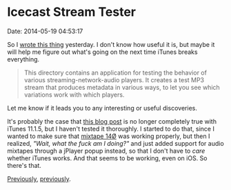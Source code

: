 Icecast Stream Tester
=====================

Date: 2014-05-19 04:53:17

So I [wrote this
thing](http://www.dnalounge.com/backstage/src/archiver/streamtest/)
yesterday. I don\'t know how useful it is, but maybe it will help me
figure out what\'s going on the next time iTunes breaks everything.

> This directory contains an application for testing the behavior of
> various streaming-network-audio players. It creates a test MP3 stream
> that produces metadata in various ways, to let you see which
> variations work with which players.

Let me know if it leads you to any interesting or useful discoveries.

It\'s probably the case that [this blog
post](http://www.jwz.org/blog/2013/01/itunes-and-streaming/) is no
longer completely true with iTunes 11.1.5, but I haven\'t tested it
thoroughly. I started to do that, since I wanted to make sure that
[mixtape 14Ø](http://www.jwz.org/blog/2014/05/jwz-mixtape-140/) was
working properly, but then I realized, *\"Wait, what the fuck am I
doing?\"* and just added support for audio mixtapes through a jPlayer
popup instead, so that I don\'t have to *care* whether iTunes works. And
that seems to be working, even on iOS. So there\'s that.

[Previously](http://www.jwz.org/blog/2013/01/itunes-and-streaming/),
[previously](http://www.jwz.org/blog/2014/05/jwz-mixtape-140/).

